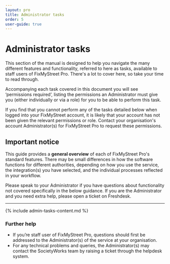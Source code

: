 ```yaml
---
layout: pro
title: Administrator tasks
order: 5
user-guide: true
---
```


# Administrator tasks

This section of the manual is designed to help you navigate the many different features and functionality, referred to here as tasks, available to staff users of FixMyStreet Pro. There's a lot to cover here, so take your time to read through. 

Accompanying each task covered in this document you will see ‘permissions required’, listing the permissions an Administrator must give you (either individually or via a role) for you to be able to perform this task.

If you find that you cannot perform any of the tasks detailed below when logged into your FixMyStreet account, it is likely that your account has not been given the relevant permissions or role. Contact your organisation's account Administrator(s) for FixMyStreet Pro to request these permissions. 

## Important notice

This guide provides a **general overview** of each of FixMyStreet Pro's standard features. There may be small differences in how the software functions for different authorities, depending on how you use the service, the integration(s) you have selected, and the individual processes reflected in your workflow.

Please speak to your Administrator if you have questions about functionality not covered specifically in the below guidance. If you are the Administrator and you need extra help, please open a ticket on Freshdesk.

***

{% include admin-tasks-content.md %}

### Further help

- If you’re staff user of FixMyStreet Pro, questions should first be addressed to the Administrator(s) of the service at your organisation.
- For any technical problems and queries, the Administrator(s) may contact the SocietyWorks team by raising a ticket through the helpdesk system.
